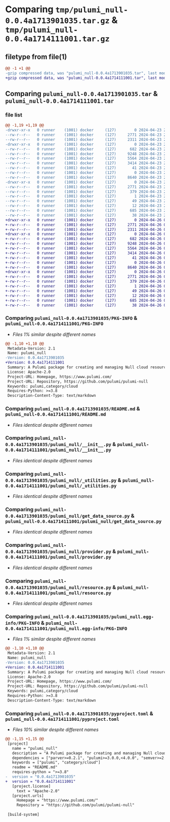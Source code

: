 # Comparing `tmp/pulumi_null-0.0.4a1713901035.tar.gz` & `tmp/pulumi_null-0.0.4a1714111001.tar.gz`

## filetype from file(1)

```diff
@@ -1 +1 @@
-gzip compressed data, was "pulumi_null-0.0.4a1713901035.tar", last modified: Tue Apr 23 20:00:50 2024, max compression
+gzip compressed data, was "pulumi_null-0.0.4a1714111001.tar", last modified: Fri Apr 26 06:05:02 2024, max compression
```

## Comparing `pulumi_null-0.0.4a1713901035.tar` & `pulumi_null-0.0.4a1714111001.tar`

### file list

```diff
@@ -1,19 +1,19 @@
-drwxr-xr-x   0 runner    (1001) docker     (127)        0 2024-04-23 20:00:50.915794 pulumi_null-0.0.4a1713901035/
--rw-r--r--   0 runner    (1001) docker     (127)     2771 2024-04-23 20:00:50.915794 pulumi_null-0.0.4a1713901035/PKG-INFO
--rw-r--r--   0 runner    (1001) docker     (127)     2311 2024-04-23 20:00:44.000000 pulumi_null-0.0.4a1713901035/README.md
-drwxr-xr-x   0 runner    (1001) docker     (127)        0 2024-04-23 20:00:50.911794 pulumi_null-0.0.4a1713901035/pulumi_null/
--rw-r--r--   0 runner    (1001) docker     (127)      682 2024-04-23 20:00:44.000000 pulumi_null-0.0.4a1713901035/pulumi_null/__init__.py
--rw-r--r--   0 runner    (1001) docker     (127)     9248 2024-04-23 20:00:44.000000 pulumi_null-0.0.4a1713901035/pulumi_null/_utilities.py
--rw-r--r--   0 runner    (1001) docker     (127)     5564 2024-04-23 20:00:44.000000 pulumi_null-0.0.4a1713901035/pulumi_null/get_data_source.py
--rw-r--r--   0 runner    (1001) docker     (127)     3414 2024-04-23 20:00:44.000000 pulumi_null-0.0.4a1713901035/pulumi_null/provider.py
--rw-r--r--   0 runner    (1001) docker     (127)       41 2024-04-23 20:00:44.000000 pulumi_null-0.0.4a1713901035/pulumi_null/pulumi-plugin.json
--rw-r--r--   0 runner    (1001) docker     (127)        0 2024-04-23 20:00:44.000000 pulumi_null-0.0.4a1713901035/pulumi_null/py.typed
--rw-r--r--   0 runner    (1001) docker     (127)     8640 2024-04-23 20:00:44.000000 pulumi_null-0.0.4a1713901035/pulumi_null/resource.py
-drwxr-xr-x   0 runner    (1001) docker     (127)        0 2024-04-23 20:00:50.915794 pulumi_null-0.0.4a1713901035/pulumi_null.egg-info/
--rw-r--r--   0 runner    (1001) docker     (127)     2771 2024-04-23 20:00:50.000000 pulumi_null-0.0.4a1713901035/pulumi_null.egg-info/PKG-INFO
--rw-r--r--   0 runner    (1001) docker     (127)      379 2024-04-23 20:00:50.000000 pulumi_null-0.0.4a1713901035/pulumi_null.egg-info/SOURCES.txt
--rw-r--r--   0 runner    (1001) docker     (127)        1 2024-04-23 20:00:50.000000 pulumi_null-0.0.4a1713901035/pulumi_null.egg-info/dependency_links.txt
--rw-r--r--   0 runner    (1001) docker     (127)       49 2024-04-23 20:00:50.000000 pulumi_null-0.0.4a1713901035/pulumi_null.egg-info/requires.txt
--rw-r--r--   0 runner    (1001) docker     (127)       12 2024-04-23 20:00:50.000000 pulumi_null-0.0.4a1713901035/pulumi_null.egg-info/top_level.txt
--rw-r--r--   0 runner    (1001) docker     (127)      685 2024-04-23 20:00:44.000000 pulumi_null-0.0.4a1713901035/pyproject.toml
--rw-r--r--   0 runner    (1001) docker     (127)       38 2024-04-23 20:00:50.915794 pulumi_null-0.0.4a1713901035/setup.cfg
+drwxr-xr-x   0 runner    (1001) docker     (127)        0 2024-04-26 06:05:02.645071 pulumi_null-0.0.4a1714111001/
+-rw-r--r--   0 runner    (1001) docker     (127)     2771 2024-04-26 06:05:02.645071 pulumi_null-0.0.4a1714111001/PKG-INFO
+-rw-r--r--   0 runner    (1001) docker     (127)     2311 2024-04-26 06:04:55.000000 pulumi_null-0.0.4a1714111001/README.md
+drwxr-xr-x   0 runner    (1001) docker     (127)        0 2024-04-26 06:05:02.645071 pulumi_null-0.0.4a1714111001/pulumi_null/
+-rw-r--r--   0 runner    (1001) docker     (127)      682 2024-04-26 06:04:55.000000 pulumi_null-0.0.4a1714111001/pulumi_null/__init__.py
+-rw-r--r--   0 runner    (1001) docker     (127)     9248 2024-04-26 06:04:55.000000 pulumi_null-0.0.4a1714111001/pulumi_null/_utilities.py
+-rw-r--r--   0 runner    (1001) docker     (127)     5564 2024-04-26 06:04:55.000000 pulumi_null-0.0.4a1714111001/pulumi_null/get_data_source.py
+-rw-r--r--   0 runner    (1001) docker     (127)     3414 2024-04-26 06:04:55.000000 pulumi_null-0.0.4a1714111001/pulumi_null/provider.py
+-rw-r--r--   0 runner    (1001) docker     (127)       41 2024-04-26 06:04:55.000000 pulumi_null-0.0.4a1714111001/pulumi_null/pulumi-plugin.json
+-rw-r--r--   0 runner    (1001) docker     (127)        0 2024-04-26 06:04:55.000000 pulumi_null-0.0.4a1714111001/pulumi_null/py.typed
+-rw-r--r--   0 runner    (1001) docker     (127)     8640 2024-04-26 06:04:55.000000 pulumi_null-0.0.4a1714111001/pulumi_null/resource.py
+drwxr-xr-x   0 runner    (1001) docker     (127)        0 2024-04-26 06:05:02.645071 pulumi_null-0.0.4a1714111001/pulumi_null.egg-info/
+-rw-r--r--   0 runner    (1001) docker     (127)     2771 2024-04-26 06:05:02.000000 pulumi_null-0.0.4a1714111001/pulumi_null.egg-info/PKG-INFO
+-rw-r--r--   0 runner    (1001) docker     (127)      379 2024-04-26 06:05:02.000000 pulumi_null-0.0.4a1714111001/pulumi_null.egg-info/SOURCES.txt
+-rw-r--r--   0 runner    (1001) docker     (127)        1 2024-04-26 06:05:02.000000 pulumi_null-0.0.4a1714111001/pulumi_null.egg-info/dependency_links.txt
+-rw-r--r--   0 runner    (1001) docker     (127)       49 2024-04-26 06:05:02.000000 pulumi_null-0.0.4a1714111001/pulumi_null.egg-info/requires.txt
+-rw-r--r--   0 runner    (1001) docker     (127)       12 2024-04-26 06:05:02.000000 pulumi_null-0.0.4a1714111001/pulumi_null.egg-info/top_level.txt
+-rw-r--r--   0 runner    (1001) docker     (127)      685 2024-04-26 06:04:55.000000 pulumi_null-0.0.4a1714111001/pyproject.toml
+-rw-r--r--   0 runner    (1001) docker     (127)       38 2024-04-26 06:05:02.645071 pulumi_null-0.0.4a1714111001/setup.cfg
```

### Comparing `pulumi_null-0.0.4a1713901035/PKG-INFO` & `pulumi_null-0.0.4a1714111001/PKG-INFO`

 * *Files 1% similar despite different names*

```diff
@@ -1,10 +1,10 @@
 Metadata-Version: 2.1
 Name: pulumi_null
-Version: 0.0.4a1713901035
+Version: 0.0.4a1714111001
 Summary: A Pulumi package for creating and managing Null cloud resources.
 License: Apache-2.0
 Project-URL: Homepage, https://www.pulumi.com/
 Project-URL: Repository, https://github.com/pulumi/pulumi-null
 Keywords: pulumi,category/cloud
 Requires-Python: >=3.8
 Description-Content-Type: text/markdown
```

### Comparing `pulumi_null-0.0.4a1713901035/README.md` & `pulumi_null-0.0.4a1714111001/README.md`

 * *Files identical despite different names*

### Comparing `pulumi_null-0.0.4a1713901035/pulumi_null/__init__.py` & `pulumi_null-0.0.4a1714111001/pulumi_null/__init__.py`

 * *Files identical despite different names*

### Comparing `pulumi_null-0.0.4a1713901035/pulumi_null/_utilities.py` & `pulumi_null-0.0.4a1714111001/pulumi_null/_utilities.py`

 * *Files identical despite different names*

### Comparing `pulumi_null-0.0.4a1713901035/pulumi_null/get_data_source.py` & `pulumi_null-0.0.4a1714111001/pulumi_null/get_data_source.py`

 * *Files identical despite different names*

### Comparing `pulumi_null-0.0.4a1713901035/pulumi_null/provider.py` & `pulumi_null-0.0.4a1714111001/pulumi_null/provider.py`

 * *Files identical despite different names*

### Comparing `pulumi_null-0.0.4a1713901035/pulumi_null/resource.py` & `pulumi_null-0.0.4a1714111001/pulumi_null/resource.py`

 * *Files identical despite different names*

### Comparing `pulumi_null-0.0.4a1713901035/pulumi_null.egg-info/PKG-INFO` & `pulumi_null-0.0.4a1714111001/pulumi_null.egg-info/PKG-INFO`

 * *Files 1% similar despite different names*

```diff
@@ -1,10 +1,10 @@
 Metadata-Version: 2.1
 Name: pulumi_null
-Version: 0.0.4a1713901035
+Version: 0.0.4a1714111001
 Summary: A Pulumi package for creating and managing Null cloud resources.
 License: Apache-2.0
 Project-URL: Homepage, https://www.pulumi.com/
 Project-URL: Repository, https://github.com/pulumi/pulumi-null
 Keywords: pulumi,category/cloud
 Requires-Python: >=3.8
 Description-Content-Type: text/markdown
```

### Comparing `pulumi_null-0.0.4a1713901035/pyproject.toml` & `pulumi_null-0.0.4a1714111001/pyproject.toml`

 * *Files 10% similar despite different names*

```diff
@@ -1,15 +1,15 @@
 [project]
   name = "pulumi_null"
   description = "A Pulumi package for creating and managing Null cloud resources."
   dependencies = ["parver>=0.2.1", "pulumi>=3.0.0,<4.0.0", "semver>=2.8.1"]
   keywords = ["pulumi", "category/cloud"]
   readme = "README.md"
   requires-python = ">=3.8"
-  version = "0.0.4a1713901035"
+  version = "0.0.4a1714111001"
   [project.license]
     text = "Apache-2.0"
   [project.urls]
     Homepage = "https://www.pulumi.com/"
     Repository = "https://github.com/pulumi/pulumi-null"
 
 [build-system]
```

